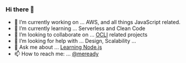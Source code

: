 ### Hi there 👋

- 🔭 I’m currently working on ... AWS, and all things JavaScript related.
- 🌱 I’m currently learning ... Serverless and Clean Code
- 👯 I’m looking to collaborate on ... [OCLI](https://oclif.io/) related projects
- 🤔 I’m looking for help with ... Design, Scalability ...
- 💬 Ask me about ... [Learning Node.js](https://dev.to/meddy672)
- 📫 How to reach me: ... [@meready](https://twitter.com/MEready)

